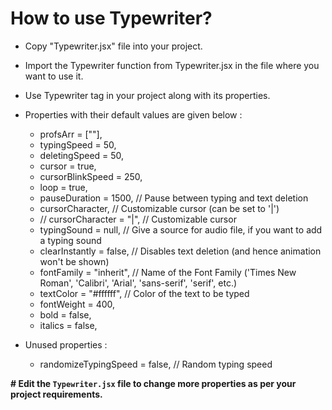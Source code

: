 # How to use Typewriter?

-   Copy "Typewriter.jsx" file into your project.

-   Import the Typewriter function from Typewriter.jsx in the file where you want to use it.

-   Use Typewriter tag in your project along with its properties.

-   Properties with their default values are given below :

    -   profsArr = [""],
    -   typingSpeed = 50,
    -   deletingSpeed = 50,
    -   cursor = true,
    -   cursorBlinkSpeed = 250,
    -   loop = true,
    -   pauseDuration = 1500, // Pause between typing and text deletion
    -   cursorCharacter, // Customizable cursor (can be set to '|')
    -   // cursorCharacter = "|", // Customizable cursor
    -   typingSound = null, // Give a source for audio file, if you want to add a typing sound
    -   clearInstantly = false, // Disables text deletion (and hence animation won't be shown)
    -   fontFamily = "inherit", // Name of the Font Family ('Times New Roman', 'Calibri', 'Arial', 'sans-serif', 'serif', etc.)
    -   textColor = "#ffffff", // Color of the text to be typed
    -   fontWeight = 400,
    -   bold = false,
    -   italics = false,

-   Unused properties :

    -   randomizeTypingSpeed = false, // Random typing speed

**# Edit the `Typewriter.jsx` file to change more properties as per your project requirements.**
